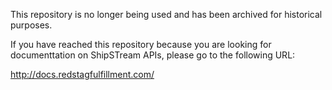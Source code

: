 This repository is no longer being used and has been archived for historical purposes.

If you have reached this repository because you are looking for documenttation on ShipSTream APIs, please go to the following URL:

http://docs.redstagfulfillment.com/
